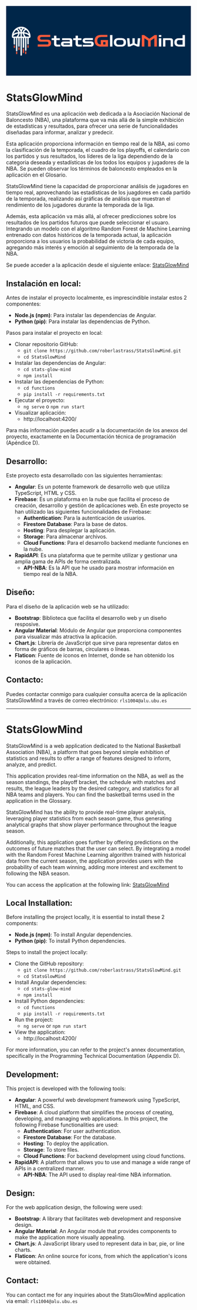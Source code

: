 <div style="text-align: center;">
  <img src="./stats-glow-mind/src/assets/images/logo/statsGlowMind_title.png" alt="StatsGlowMind">
</div>

# StatsGlowMind

StatsGlowMind es una aplicación web dedicada a la Asociación Nacional de Baloncesto (NBA), una plataforma que va más allá de la simple exhibición de estadísticas y resultados, para ofrecer una serie de funcionalidades diseñadas para informar, analizar y predecir.

Esta aplicación proporciona información en tiempo real de la NBA, asi como la clasificación de la temporada, el cuadro de los playoffs, el calendario con los partidos y sus resultados, los líderes de la liga dependiendo de la categoria deseada y estadísticas de los todos los equipos y jugadores de la NBA. Se pueden observar los términos de baloncesto empleados en la aplicación en el Glosario.

StatsGlowMind tiene la capacidad de proporcionar análisis de jugadores en tiempo real, aprovechando las estadísticas de los juagdores en cada partido de la temporada, realizando así gráficas de análisis que muestran el rendimiento de los jugadores durante la temporada de la liga.

Además, esta aplicación va más allá, al ofrecer predicciones sobre los resultados de los partidos futuros que puede seleccionar el usuaro. Integrando un modelo con el algoritmo Random Forest de Machine Learning entrenado con datos históricos de la temporada actual, la aplicación proporciona a los usuarios la probabilidad de victoria de cada equipo, agregando más interés y emoción al seguimiento de la temporada de la NBA.

Se puede acceder a la aplicación desde el siguiente enlace: [StatsGlowMind](https://statsglowmindtfg.web.app/)

## Instalación en local:

Antes de instalar el proyecto localmente, es imprescindible instalar estos 2 componentes:

* **Node.js (npm)**: Para instalar las dependencias de Angular.
* **Python (pip)**: Para instalar las dependencias de Python.

Pasos para instalar el proyecto en local:

* Clonar repositorio GitHub:
    * ``` git clone https://github.com/roberlastrass/StatsGlowMind.git ```
    * ``` cd StatsGlowMind ```
* Instalar las dependencias de Angular:
    * ``` cd stats-glow-mind ```
    * ``` npm install ```
* Instalar las dependencias de Python:
    * ``` cd functions ```
    * ``` pip install -r requirements.txt ```
* Ejecutar el proyecto:
    * ``` ng serve ``` o ``` npm run start ```
* Visualizar aplicación:
    * http://localhost:4200/

Para más información puedes acudir a la documentación de los anexos del proyecto, exactamente en la Documentación técnica de programación (Apéndice D).

## Desarrollo:

Este proyecto esta desarrollado con las siguientes herramientas:

* **Angular**: Es un potente framework de desarrollo web que utiliza TypeScript, HTML y CSS.
* **Firebase**: Es un plataforma en la nube que facilita el proceso de creación, desarrollo y gestión de aplicaciones web. En este proyecto se han utilizado las siguientes funcionalidades de Firebase:
    * **Authentication**: Para la autenticación de usuarios.
    * **Firestore Database**: Para la base de datos.
    * **Hosting**: Para desplegar la aplicación.
    * **Storage**: Para almacenar archivos.
    * **Cloud Functions**: Para el desarrollo backend mediante funciones en la nube.
* **RapidAPI**: Es una plataforma que te permite utilizar y gestionar una amplia gama de APIs de forma centralizada.
    * **API-NBA**: Es la API que he usado para mostrar información en tiempo real de la NBA.

## Diseño:

Para el diseño de la aplicación web se ha utilizado:

* **Bootstrap**: Biblioteca que facilita el desarrollo web y un diseño resposive.
* **Angular Material**: Módulo de Angular que proporciona componentes para visualizar más atractiva la aplicación.
* **Chart.js**: Librería de JavaScript que sirve para representar datos en forma de gráficos de barras, circulares o líneas.
* **Flaticon**: Fuente de iconos en Internet, donde se han obtenido los iconos de la aplicación.

## Contacto:

Puedes contactar conmigo para cualquier consulta acerca de la aplicación StatsGlowMind a través de correo electrónico: ```rls1004@alu.ubu.es```

------------------------------------------------------------------------------------------------------------------------------------

# StatsGlowMind

StatsGlowMind is a web application dedicated to the National Basketball Association (NBA), a platform that goes beyond simple exhibition of statistics and results to offer a range of features designed to inform, analyze, and predict.

This application provides real-time information on the NBA, as well as the season standings, the playoff bracket, the schedule with matches and results, the league leaders by the desired category, and statistics for all NBA teams and players. You can find the basketball terms used in the application in the Glossary.

StatsGlowMind has the ability to provide real-time player analysis, leveraging player statistics from each season game, thus generating analytical graphs that show player performance throughout the league season.

Additionally, this application goes further by offering predictions on the outcomes of future matches that the user can select. By integrating a model with the Random Forest Machine Learning algorithm trained with historical data from the current season, the application provides users with the probability of each team winning, adding more interest and excitement to following the NBA season.

You can access the application at the following link: [StatsGlowMind](https://statsglowmindtfg.web.app/)

## Local Installation:

Before installing the project locally, it is essential to install these 2 components:

* **Node.js (npm)**: To install Angular dependencies.
* **Python (pip)**: To install Python dependencies.

Steps to install the project locally:

* Clone the GitHub repository:
    * ``` git clone https://github.com/roberlastrass/StatsGlowMind.git ```
    * ``` cd StatsGlowMind ```
* Install Angular dependencies:
    * ``` cd stats-glow-mind ```
    * ``` npm install ```
* Install Python dependencies:
    * ``` cd functions ```
    * ``` pip install -r requirements.txt ```
* Run the project:
    * ``` ng serve ``` or ``` npm run start ```
* View the application:
    * http://localhost:4200/

For more information, you can refer to the project's annex documentation, specifically in the Programming Technical Documentation (Appendix D).

## Development:

This project is developed with the following tools:

* **Angular**: A powerful web development framework using TypeScript, HTML, and CSS.
* **Firebase**: A cloud platform that simplifies the process of creating, developing, and managing web applications. In this project, the following Firebase functionalities are used:
    * **Authentication**: For user authentication.
    * **Firestore Database**: For the database.
    * **Hosting**: To deploy the application.
    * **Storage**: To store files.
    * **Cloud Functions**: For backend development using cloud functions.
* **RapidAPI**: A platform that allows you to use and manage a wide range of APIs in a centralized manner.
    * **API-NBA**: The API used to display real-time NBA information.

## Design:

For the web application design, the following were used:

* **Bootstrap**: A library that facilitates web development and responsive design.
* **Angular Material**: An Angular module that provides components to make the application more visually appealing.
* **Chart.js**: A JavaScript library used to represent data in bar, pie, or line charts.
* **Flaticon**: An online source for icons, from which the application's icons were obtained.

## Contact:

You can contact me for any inquiries about the StatsGlowMind application via email: ```rls1004@alu.ubu.es```
